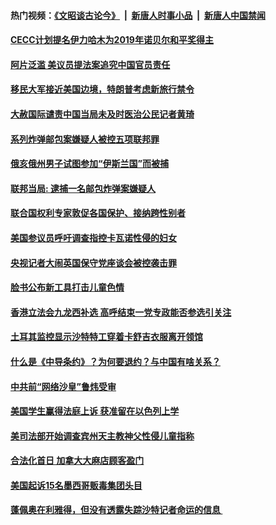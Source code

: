 #### 热门视频：[《文昭谈古论今》](https://github.com/gfw-breaker/wenzhao/blob/master/README.md?t=10270632) &nbsp;|&nbsp; [新唐人时事小品](https://github.com/gfw-breaker/ntdtv-comedy/blob/master/README.md?t=10270632) &nbsp;|&nbsp; [新唐人中国禁闻](https://github.com/gfw-breaker/ntdtv-news/blob/master/README.md?t=10270632)

#### [CECC计划提名伊力哈木为2019年诺贝尔和平奖得主](../pages/zvyyieoqvp/4631121.md?t=10270632) 

#### [阿片泛滥 美议员提法案追究中国官员责任](../pages/zvyyieoqvp/4631045.md?t=10270632) 

#### [移民大军接近美国边境，特朗普考虑新旅行禁令](../pages/zvyyieoqvp/4631081.md?t=10270632) 

#### [大赦国际谴责中国当局未及时医治公民记者黄琦](../pages/zvyyieoqvp/4631064.md?t=10270632) 

#### [系列炸弹邮包案嫌疑人被控五项联邦罪](../pages/zvyyieoqvp/4630919.md?t=10270632) 

#### [俄亥俄州男子试图参加“伊斯兰国”而被捕](../pages/zvyyieoqvp/4630659.md?t=10270632) 

#### [联邦当局: 逮捕一名邮包炸弹案嫌疑人](../pages/zvyyieoqvp/4630600.md?t=10270632) 

#### [联合国权利专家敦促各国保护、接纳跨性别者](../pages/zvyyieoqvp/4629489.md?t=10270632) 

#### [美国参议员呼吁调查指控卡瓦诺性侵的妇女](../pages/zvyyieoqvp/4629488.md?t=10270632) 

#### [央视记者大闹英国保守党座谈会被控袭击罪 ](../pages/zvyyieoqvp/4628880.md?t=10270632) 

#### [脸书公布新工具打击儿童色情](../pages/zvyyieoqvp/4627894.md?t=10270632) 

#### [香港立法会九龙西补选 高呼结束一党专政能否参选引关注 ](../pages/zvyyieoqvp/4625812.md?t=10270632) 

#### [土耳其监控显示沙特特工穿着卡舒吉衣服离开领馆](../pages/zvyyieoqvp/4624827.md?t=10270632) 

#### [什么是《中导条约》？为何要退约？与中国有啥关系？](../pages/zvyyieoqvp/4624262.md?t=10270632) 

#### [中共前“网络沙皇”鲁炜受审](../pages/zvyyieoqvp/4620275.md?t=10270632) 

#### [美国学生赢得法庭上诉 获准留在以色列上学](../pages/zvyyieoqvp/4619605.md?t=10270632) 

#### [美司法部开始调查宾州天主教神父性侵儿童指称](../pages/zvyyieoqvp/4619437.md?t=10270632) 

#### [合法化首日 加拿大大麻店顾客盈门](../pages/zvyyieoqvp/4617848.md?t=10270632) 

#### [美国起诉15名墨西哥贩毒集团头目](../pages/zvyyieoqvp/4617470.md?t=10270632) 

#### [蓬佩奥在利雅得，但没有透露失踪沙特记者命运的信息 ](../pages/zvyyieoqvp/4616400.md?t=10270632) 

